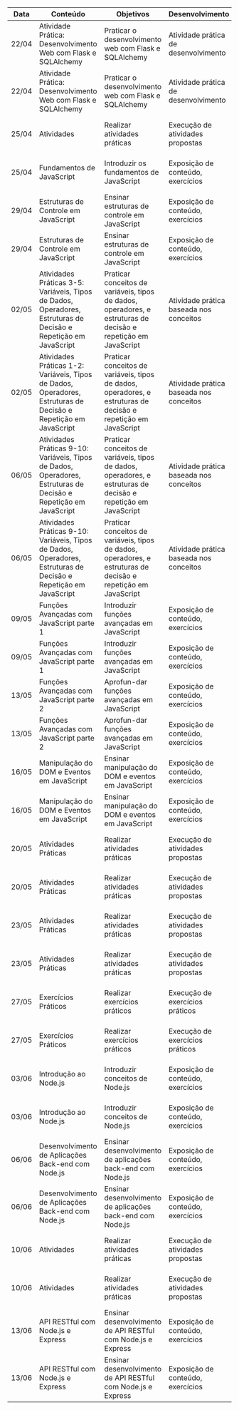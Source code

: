 | **Data** | **Conteúdo**                                                 | **Objetivos**                                    | **Desenvolvimento**                                | **Materiais/Equipamentos**                         | **Avaliação**                     | **Duração** |
|----------|--------------------------------------------------------------|--------------------------------------------------|----------------------------------------------------|---------------------------------------------------|----------------------------------|-------------|
| 22/04    | Atividade Prática: Desenvolvimento Web com Flask e SQLAlchemy | Praticar o desenvolvimento web com Flask e SQLAlchemy | Atividade prática de desenvolvimento               | Laboratório de informática, datashow, quadro       | Questões de múltipla escolha     | 50 minutos  |
| 22/04    | Atividade Prática: Desenvolvimento Web com Flask e SQLAlchemy | Praticar o desenvolvimento web com Flask e SQLAlchemy | Atividade prática de desenvolvimento               | Laboratório de informática, datashow, quadro       | Questões de múltipla escolha     | 50 minutos  |
| 25/04    | Atividades                                                    | Realizar atividades práticas                      | Execução de atividades propostas                    | Laboratório de informática, datashow, quadro       | Análise de exercícios práticos   | 50 minutos  |
| 25/04    | Fundamentos de JavaScript                                     | Introduzir os fundamentos de JavaScript           | Exposição de conteúdo, exercícios                   | Laboratório de informática, datashow, quadro       | Questões de múltipla escolha     | 50 minutos  |
| 29/04    | Estruturas de Controle em JavaScript                          | Ensinar estruturas de controle em JavaScript      | Exposição de conteúdo, exercícios                   | Laboratório de informática, datashow, quadro       | Questões de múltipla escolha     | 50 minutos  |
| 29/04    | Estruturas de Controle em JavaScript                          | Ensinar estruturas de controle em JavaScript      | Exposição de conteúdo, exercícios                   | Laboratório de informática, datashow, quadro       | Questões de múltipla escolha     | 50 minutos  |
| 02/05    | Atividades Práticas 3-5: Variáveis, Tipos de Dados, Operadores, Estruturas de Decisão e Repetição em JavaScript | Praticar conceitos de variáveis, tipos de dados, operadores, e estruturas de decisão e repetição em JavaScript | Atividade prática baseada nos conceitos            | Laboratório de informática, datashow, quadro       | Questões de múltipla escolha     | 50 minutos  |
| 02/05    | Atividades Práticas 1-2: Variáveis, Tipos de Dados, Operadores, Estruturas de Decisão e Repetição em JavaScript | Praticar conceitos de variáveis, tipos de dados, operadores, e estruturas de decisão e repetição em JavaScript | Atividade prática baseada nos conceitos            | Laboratório de informática, datashow, quadro       | Questões de múltipla escolha     | 50 minutos  |
| 06/05    | Atividades Práticas 9-10: Variáveis, Tipos de Dados, Operadores, Estruturas de Decisão e Repetição em JavaScript | Praticar conceitos de variáveis, tipos de dados, operadores, e estruturas de decisão e repetição em JavaScript | Atividade prática baseada nos conceitos            | Laboratório de informática, datashow, quadro       | Questões de múltipla escolha     | 50 minutos  |
| 06/05    | Atividades Práticas 9-10: Variáveis, Tipos de Dados, Operadores, Estruturas de Decisão e Repetição em JavaScript | Praticar conceitos de variáveis, tipos de dados, operadores, e estruturas de decisão e repetição em JavaScript | Atividade prática baseada nos conceitos            | Laboratório de informática, datashow, quadro       | Questões de múltipla escolha     | 50 minutos  |
| 09/05    | Funções Avançadas com JavaScript parte 1                      | Introduzir funções avançadas em JavaScript        | Exposição de conteúdo, exercícios                   | Laboratório de informática, datashow, quadro       | Questões de múltipla escolha     | 50 minutos  |
| 09/05    | Funções Avançadas com JavaScript parte 1                      | Introduzir funções avançadas em JavaScript        | Exposição de conteúdo, exercícios                   | Laboratório de informática, datashow, quadro       | Questões de múltipla escolha     | 50 minutos  |
| 13/05    | Funções Avançadas com JavaScript parte 2                      | Aprofun-dar funções avançadas em JavaScript       | Exposição de conteúdo, exercícios                   | Laboratório de informática, datashow, quadro       | Questões de múltipla escolha     | 50 minutos  |
| 13/05    | Funções Avançadas com JavaScript parte 2                      | Aprofun-dar funções avançadas em JavaScript       | Exposição de conteúdo, exercícios                   | Laboratório de informática, datashow, quadro       | Questões de múltipla escolha     | 50 minutos  |
| 16/05    | Manipulação do DOM e Eventos em JavaScript                    | Ensinar manipulação do DOM e eventos em JavaScript | Exposição de conteúdo, exercícios                   | Laboratório de informática, datashow, quadro       | Questões de múltipla escolha     | 50 minutos  |
| 16/05    | Manipulação do DOM e Eventos em JavaScript                    | Ensinar manipulação do DOM e eventos em JavaScript | Exposição de conteúdo, exercícios                   | Laboratório de informática, datashow, quadro       | Questões de múltipla escolha     | 50 minutos  |
| 20/05    | Atividades Práticas                                           | Realizar atividades práticas                      | Execução de atividades propostas                    | Laboratório de informática, datashow, quadro       | Análise de exercícios práticos   | 50 minutos  |
| 20/05    | Atividades Práticas                                           | Realizar atividades práticas                      | Execução de atividades propostas                    | Laboratório de informática, datashow, quadro       | Análise de exercícios práticos   | 50 minutos  |
| 23/05    | Atividades Práticas                                           | Realizar atividades práticas                      | Execução de atividades propostas                    | Laboratório de informática, datashow, quadro       | Análise de exercícios práticos   | 50 minutos  |
| 23/05    | Atividades Práticas                                           | Realizar atividades práticas                      | Execução de atividades propostas                    | Laboratório de informática, datashow, quadro       | Análise de exercícios práticos   | 50 minutos  |
| 27/05    | Exercícios Práticos                                           | Realizar exercícios práticos                      | Execução de exercícios práticos                     | Laboratório de informática, datashow, quadro       | Análise de exercícios práticos   | 50 minutos  |
| 27/05    | Exercícios Práticos                                           | Realizar exercícios práticos                      | Execução de exercícios práticos                     | Laboratório de informática, datashow, quadro       | Análise de exercícios práticos   | 50 minutos  |
| 03/06    | Introdução ao Node.js                                         | Introduzir conceitos de Node.js                   | Exposição de conteúdo, exercícios                   | Laboratório de informática, datashow, quadro       | Questões de múltipla escolha     | 50 minutos  |
| 03/06    | Introdução ao Node.js                                         | Introduzir conceitos de Node.js                   | Exposição de conteúdo, exercícios                   | Laboratório de informática, datashow, quadro       | Questões de múltipla escolha     | 50 minutos  |
| 06/06    | Desenvolvimento de Aplicações Back-end com Node.js            | Ensinar desenvolvimento de aplicações back-end com Node.js | Exposição de conteúdo, exercícios              | Laboratório de informática, datashow, quadro       | Questões de múltipla escolha     | 50 minutos  |
| 06/06    | Desenvolvimento de Aplicações Back-end com Node.js            | Ensinar desenvolvimento de aplicações back-end com Node.js | Exposição de conteúdo, exercícios              | Laboratório de informática, datashow, quadro       | Questões de múltipla escolha     | 50 minutos  |
| 10/06    | Atividades                                                    | Realizar atividades práticas                      | Execução de atividades propostas                    | Laboratório de informática, datashow, quadro       | Análise de exercícios práticos   | 50 minutos  |
| 10/06    | Atividades                                                    | Realizar atividades práticas                      | Execução de atividades propostas                    | Laboratório de informática, datashow, quadro       | Análise de exercícios práticos   | 50 minutos  |
| 13/06    | API RESTful com Node.js e Express                             | Ensinar desenvolvimento de API RESTful com Node.js e Express | Exposição de conteúdo, exercícios            | Laboratório de informática, datashow, quadro       | Questões de múltipla escolha     | 50 minutos  |
| 13/06    | API RESTful com Node.js e Express                             | Ensinar desenvolvimento de API RESTful com Node.js e Express | Exposição de conteúdo, exercícios            | Laboratório de informática, datashow, quadro       | Questões de múltipla escolha     | 50 minutos  |

